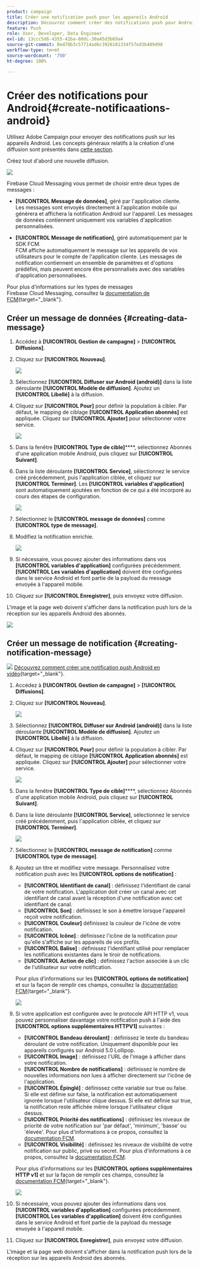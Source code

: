 ```yaml
---
product: campaign
title: Créer une notification push pour les appareils Android
description: Découvrez comment créer des notifications push pour Android
feature: Push
role: User, Developer, Data Engineer
exl-id: 13ccc5d6-4355-42ba-80dc-30a45d3b69a4
source-git-commit: 0ed70b3c57714ad6c3926181334f57ed3b409d98
workflow-type: tm+mt
source-wordcount: '750'
ht-degree: 100%

---
```


# Créer des notifications pour Android{#create-notificaations-android}

Utilisez Adobe Campaign pour envoyer des notifications push sur les appareils Android. Les concepts généraux relatifs à la création d&#39;une diffusion sont présentés dans [cette section](steps-about-delivery-creation-steps.md).

Créez tout d&#39;abord une nouvelle diffusion.

![](assets/nmac_delivery_1.png)

Firebase Cloud Messaging vous permet de choisir entre deux types de messages :

* **[!UICONTROL Message de données]**, géré par l&#39;application cliente.
  <br>Les messages sont envoyés directement à l&#39;application mobile qui génèrera et affichera la notification Android sur l&#39;appareil. Les messages de données contiennent uniquement vos variables d&#39;application personnalisées.

* **[!UICONTROL Message de notification]**, géré automatiquement par le SDK FCM.
  <br> FCM affiche automatiquement le message sur les appareils de vos utilisateurs pour le compte de l&#39;application cliente. Les messages de notification contiennent un ensemble de paramètres et d&#39;options prédéfini, mais peuvent encore être personnalisés avec des variables d&#39;application personnalisées.

Pour plus d’informations sur les types de messages Firebase Cloud Messaging, consultez la [documentation de FCM](https://firebase.google.com/docs/cloud-messaging/concept-options#notifications_and_data_messages){target="_blank"}.


## Créer un message de données {#creating-data-message}

1. Accédez à **[!UICONTROL Gestion de campagne]** > **[!UICONTROL Diffusions]**.

1. Cliquez sur **[!UICONTROL Nouveau]**.

   ![](assets/nmac_android_3.png)

1. Sélectionnez **[!UICONTROL Diffuser sur Android (android)]** dans la liste déroulante **[!UICONTROL Modèle de diffusion]**. Ajoutez un **[!UICONTROL Libellé]** à la diffusion.

1. Cliquez sur **[!UICONTROL Pour]** pour définir la population à cibler. Par défaut, le mapping de ciblage **[!UICONTROL Application abonnés]** est appliquée. Cliquez sur **[!UICONTROL Ajouter]** pour sélectionner votre service.

   ![](assets/nmac_android_7.png)

1. Dans la fenêtre **[!UICONTROL Type de cible]******, sélectionnez Abonnés d&#39;une application mobile Android, puis cliquez sur **[!UICONTROL Suivant]**.

1. Dans la liste déroulante **[!UICONTROL Service]**, sélectionnez le service créé précédemment, puis l&#39;application ciblée, et cliquez sur **[!UICONTROL Terminer]**.
Les **[!UICONTROL variables d&#39;application]** sont automatiquement ajoutées en fonction de ce qui a été incorporé au cours des étapes de configuration.

   ![](assets/nmac_android_6.png)

1. Sélectionnez le **[!UICONTROL message de données]** comme **[!UICONTROL type de message]**.

1. Modifiez la notification enrichie.

   ![](assets/nmac_android_5.png)

1. Si nécessaire, vous pouvez ajouter des informations dans vos **[!UICONTROL variables d&#39;application]** configurées précédemment. **[!UICONTROL Les variables d&#39;application]** doivent être configurées dans le service Android et font partie de la payload du message envoyée à l&#39;appareil mobile.

1. Cliquez sur **[!UICONTROL Enregistrer]**, puis envoyez votre diffusion.

L&#39;image et la page web doivent s&#39;afficher dans la notification push lors de la réception sur les appareils Android des abonnés.

![](assets/nmac_android_4.png)

## Créer un message de notification {#creating-notification-message}

![](assets/do-not-localize/how-to-video.png) [Découvrez comment créer une notification push Android en vidéo](https://experienceleague.adobe.com/docs/campaign-classic-learn/getting-started-with-push-notifications-for-android/configuring-and-sending-push-notifications.html?lang=fr#additional-resources){target="_blank"}.

1. Accédez à **[!UICONTROL Gestion de campagne]** > **[!UICONTROL Diffusions]**.

1. Cliquez sur **[!UICONTROL Nouveau]**.

   ![](assets/nmac_android_3.png)

1. Sélectionnez **[!UICONTROL Diffuser sur Android (android)]** dans la liste déroulante **[!UICONTROL Modèle de diffusion]**. Ajoutez un **[!UICONTROL Libellé]** à la diffusion.

1. Cliquez sur **[!UICONTROL Pour]** pour définir la population à cibler. Par défaut, le mapping de ciblage **[!UICONTROL Application abonnés]** est appliquée. Cliquez sur **[!UICONTROL Ajouter]** pour sélectionner votre service.

   ![](assets/nmac_android_7.png)

1. Dans la fenêtre **[!UICONTROL Type de cible]******, sélectionnez Abonnés d&#39;une application mobile Android, puis cliquez sur **[!UICONTROL Suivant]**.

1. Dans la liste déroulante **[!UICONTROL Service]**, sélectionnez le service créé précédemment, puis l&#39;application ciblée, et cliquez sur **[!UICONTROL Terminer]**.

   ![](assets/nmac_android_6.png)

1. Sélectionnez le **[!UICONTROL message de notification]** comme **[!UICONTROL type de message]**.

1. Ajoutez un titre et modifiez votre message. Personnalisez votre notification push avec les **[!UICONTROL options de notification]** :

   * **[!UICONTROL Identifiant de canal]** : définissez l&#39;identifiant de canal de votre notification. L&#39;application doit créer un canal avec cet identifiant de canal avant la réception d&#39;une notification avec cet identifiant de canal.
   * **[!UICONTROL Son]** : définissez le son à émettre lorsque l&#39;appareil reçoit votre notification.
   * **[!UICONTROL Couleur]** définissez la couleur de l&#39;icône de votre notification.
   * **[!UICONTROL Icône]** : définissez l&#39;icône de la notification pour qu&#39;elle s&#39;affiche sur les appareils de vos profils.
   * **[!UICONTROL Balise]** : définissez l&#39;identifiant utilisé pour remplacer les notifications existantes dans le tiroir de notifications.
   * **[!UICONTROL Action de clic]** : définissez l&#39;action associée à un clic de l&#39;utilisateur sur votre notification.

   Pour plus d’informations sur les **[!UICONTROL options de notification]** et sur la façon de remplir ces champs, consultez la [documentation FCM](https://firebase.google.com/docs/reference/fcm/rest/v1/projects.messages#androidnotification){target="_blank"}.

   ![](assets/nmac_android_8.png)

1. Si votre application est configurée avec le protocole API HTTP v1, vous pouvez personnaliser davantage votre notification push à l&#39;aide des **[!UICONTROL options supplémentaires HTTPV1]** suivantes :

   * **[!UICONTROL Bandeau déroulant]** : définissez le texte du bandeau déroulant de votre notification. Uniquement disponible pour les appareils configurés sur Android 5.0 Lollipop.
   * **[!UICONTROL Image]** : définissez l&#39;URL de l&#39;image à afficher dans votre notification.
   * **[!UICONTROL Nombre de notifications]** : définissez le nombre de nouvelles informations non lues à afficher directement sur l&#39;icône de l&#39;application.
   * **[!UICONTROL Épinglé]** : définissez cette variable sur true ou false. Si elle est définie sur false, la notification est automatiquement ignorée lorsque l&#39;utilisateur clique dessus. Si elle est définie sur true, la notification reste affichée même lorsque l&#39;utilisateur clique dessus.
   * **[!UICONTROL Priorité des notifications]** : définissez les niveaux de priorité de votre notification sur &#39;par défaut&#39;, &#39;minimum&#39;, &#39;basse&#39; ou &#39;élevée&#39;. Pour plus d&#39;informations à ce propos, consultez la [documentation FCM](https://firebase.google.com/docs/reference/fcm/rest/v1/projects.messages#NotificationPriority).
   * **[!UICONTROL Visibilité]** : définissez les niveaux de visibilité de votre notification sur public, privé ou secret. Pour plus d&#39;informations à ce propos, consultez la [documentation FCM](https://firebase.google.com/docs/reference/fcm/rest/v1/projects.messages#visibility).

   Pour plus d’informations sur les **[!UICONTROL options supplémentaires HTTP v1]** et sur la façon de remplir ces champs, consultez la [documentation FCM](https://firebase.google.com/docs/reference/fcm/rest/v1/projects.messages#androidnotification){target="_blank"}.

   ![](assets/nmac_android_9.png)

1. Si nécessaire, vous pouvez ajouter des informations dans vos **[!UICONTROL variables d&#39;application]** configurées précédemment. **[!UICONTROL Les variables d&#39;application]** doivent être configurées dans le service Android et font partie de la payload du message envoyée à l&#39;appareil mobile.

1. Cliquez sur **[!UICONTROL Enregistrer]**, puis envoyez votre diffusion.

L&#39;image et la page web doivent s&#39;afficher dans la notification push lors de la réception sur les appareils Android des abonnés.

